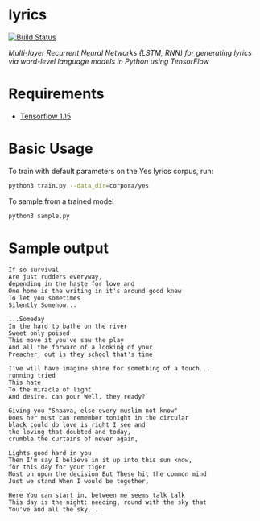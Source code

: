# lyrics

[![Build Status](https://travis-ci.org/hunkim/word-rnn-tensorflow.svg?branch=master)](https://travis-ci.org/hunkim/word-rnn-tensorflow)

*Multi-layer Recurrent Neural Networks (LSTM, RNN) for generating lyrics via word-level language models in Python using TensorFlow*

# Requirements
- [Tensorflow 1.15](http://www.tensorflow.org)

# Basic Usage
To train with default parameters on the Yes lyrics corpus, run:
```bash
python3 train.py --data_dir=corpora/yes
```

To sample from a trained model
```bash
python3 sample.py
```

# Sample output

```
If so survival 
Are just rudders everyway, 
depending in the haste for love and 
One home is the writing in it's around good knew 
To let you sometimes 
Silently Somehow...

...Someday
In the hard to bathe on the river 
Sweet only poised 
This move it you've saw the play 
And all the forward of a looking of your 
Preacher, out is they school that's time 

I've will have imagine shine for something of a touch... 
running tried 
This hate 
To the miracle of light 
And desire. can pour Well, they ready? 

Giving you "Shaava, else every muslim not know" 
Does her must can remember tonight in the circular 
black could do love is right I see and 
the loving that doubted and today,
crumble the curtains of never again, 

Lights good hard in you 
Then I'm say I believe in it up into this sun know, 
for this day for your tiger 
Most on upon the decision But These hit the common mind 
Just we stand When I would be together,

Here You can start in, between me seems talk talk 
This day is the night: needing, round with the sky that 
You've and all the sky...
```
